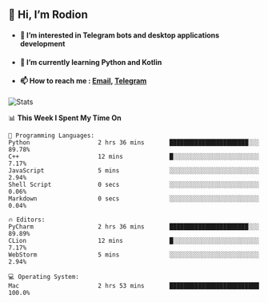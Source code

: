 ## 👋 Hi, I’m Rodion
- #### 👀 I’m interested in Telegram bots and desktop applications development
- #### 🌱 I’m currently learning Python and Kotlin
- #### 📫 How to reach me : [Email](mailto:me@lavn.ml), [Telegram](https://t.me/fast_geek)

![Stats](https://github-readme-stats.vercel.app/api?username=rodion-gudz&show_icons=true&theme=github_dark&hide_border=true&hide=issues&count_private=true&layout=compact)


<!--START_SECTION:waka-->
📊 **This Week I Spent My Time On** 

```text
💬 Programming Languages: 
Python                   2 hrs 36 mins       ██████████████████████░░░   89.78% 
C++                      12 mins             █░░░░░░░░░░░░░░░░░░░░░░░░   7.17% 
JavaScript               5 mins              ░░░░░░░░░░░░░░░░░░░░░░░░░   2.94% 
Shell Script             0 secs              ░░░░░░░░░░░░░░░░░░░░░░░░░   0.06% 
Markdown                 0 secs              ░░░░░░░░░░░░░░░░░░░░░░░░░   0.04%

🔥 Editors: 
PyCharm                  2 hrs 36 mins       ██████████████████████░░░   89.89% 
CLion                    12 mins             █░░░░░░░░░░░░░░░░░░░░░░░░   7.17% 
WebStorm                 5 mins              ░░░░░░░░░░░░░░░░░░░░░░░░░   2.94%

💻 Operating System: 
Mac                      2 hrs 53 mins       █████████████████████████   100.0%

```


<!--END_SECTION:waka-->
